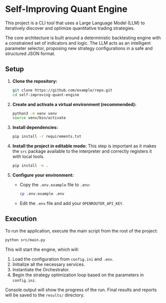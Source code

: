 # Self-Improving Quant Engine

This project is a CLI tool that uses a Large Language Model (LLM) to iteratively discover and optimize quantitative trading strategies.

The core architecture is built around a deterministic backtesting engine with a constrained set of indicators and logic. The LLM acts as an intelligent parameter selector, proposing new strategy configurations in a safe and structured JSON format.

## Setup

1.  **Clone the repository:**
    ```bash
    git clone https://github.com/example/repo.git
    cd self-improving-quant-engine
    ```

2.  **Create and activate a virtual environment (recommended):**
    ```bash
    python3 -m venv venv
    source venv/bin/activate
    ```

3.  **Install dependencies:**
    ```bash
    pip install -r requirements.txt
    ```

4.  **Install the project in editable mode:**
    This step is important as it makes the `src` package available to the interpreter and correctly registers it with local tools.
    ```bash
    pip install -e .
    ```

5.  **Configure your environment:**
    -   Copy the `.env.example` file to `.env`:
        ```bash
        cp .env.example .env
        ```
    -   Edit the `.env` file and add your `OPENROUTER_API_KEY`.

## Execution

To run the application, execute the main script from the root of the project:

```bash
python src/main.py
```

This will start the engine, which will:
1.  Load the configuration from `config.ini` and `.env`.
2.  Initialize all the necessary services.
3.  Instantiate the Orchestrator.
4.  Begin the strategy optimization loop based on the parameters in `config.ini`.

Console output will show the progress of the run. Final results and reports will be saved to the `results/` directory.
